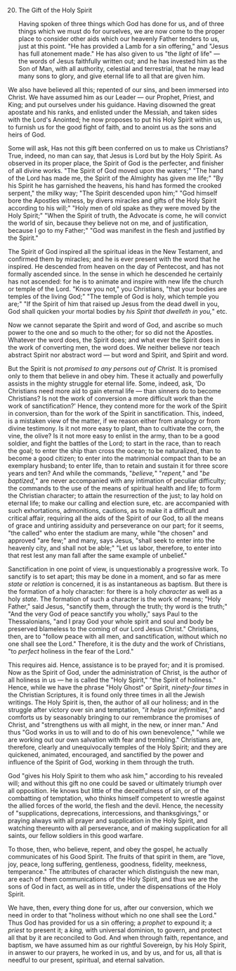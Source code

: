 20. The Gift of the Holy Spirit 

    Having spoken of three things which God has done for us, and of three things which we must do for ourselves, we are now come to the proper place to consider other aids which our heavenly Father tenders to us, just at this point. "He has provided a Lamb for a sin offering," and "Jesus has full atonement made." He has also given to us "the *light* of life" — the words of Jesus faithfully written out; and he has invested him as the Son of Man, with all authority, celestial and terrestrial, that he may lead many sons to glory, and give eternal life to all that are given him. 

We  also  have  believed  all  this;  repented  of  our  sins,  and  been immersed into Christ. We have assumed him as our Leader — our Prophet, Priest, and King; and put ourselves under his guidance. Having disowned the  great  apostate  and his  ranks, and enlisted under the Messiah, and taken sides with the Lord's Anointed; he now proposes to put his Holy Spirit within us, to furnish us for the good fight of faith, and to anoint us as the sons and heirs of God. 

Some will ask, Has not this gift been conferred on us to make us Christians? True, indeed, no man can say, that Jesus is Lord but by the Holy Spirit. As observed in its proper place, the Spirit of God is the perfecter, and finisher of all divine works. "The Spirit of God moved upon the waters;" "The hand of the Lord has made me, the Spirit of the Almighty has given me life;" "By his Spirit he has garnished the heavens, his hand has formed the crooked serpent," the milky way; "The Spirit descended upon him;" "God himself bore the Apostles witness, by divers miracles and gifts of the Holy Spirit according to his will;" "Holy men of old spake as they were moved by the Holy Spirit;" "When the Spirit of truth, the Advocate is come, he will convict the world of sin, because they believe not on me, and of justification, because I go to my Father;" "God was manifest in the flesh and justified by the Spirit."  

The  Spirit  of  God  inspired  all  the  spiritual  ideas  in  the  New Testament, and confirmed them by miracles; and he is ever present with the word that he inspired. He descended from heaven on the day of Pentecost, and has not formally ascended since. In the sense in which he descended he certainly has not ascended: for he is to animate and inspire with new life the church or temple of the Lord. "Know you not," you Christians, "that your bodies are temples of the living God;" "The temple of God is holy, which temple you are;" "If the Spirit of him that raised up Jesus from the dead dwell in you, God shall quicken your mortal bodies by *his Spirit that dwelleth in you,*" etc. 

Now we cannot separate the Spirit and word of God, and ascribe so much power to the one and so much to the other; for so did not the Apostles. Whatever the word does, the Spirit does; and what ever the Spirit does in the work of converting men, the word does. We neither  believe  nor  teach  abstract  Spirit  nor  abstract  word — but word and Spirit, and Spirit and word. 

But the Spirit is not *promised to any persons out of Christ.* It is promised  only  to  them  that  believe  in  and  obey  him.  These  it actually and powerfully assists in the mighty struggle for eternal life.  Some,  indeed,  ask,  'Do  Christians  need  more  aid  to  gain eternal life — than sinners do to become Christians? Is not the work of  conversion  a  more  difficult  work  than  the  work  of sanctification?' Hence, they contend more for the work of the Spirit in  conversion,  than  for  the  work  of  the  Spirit  in  sanctification. This, indeed, is a mistaken view of the matter, if we reason either from analogy or from divine testimony. Is it not more easy to plant, than to cultivate the corn, the vine, the olive? Is it not more easy to enlist in the army, than to be a good soldier, and fight the battles of the Lord; to start in the race, than to reach the goal; to enter the ship than cross the ocean; to be naturalized, than to become a good citizen;  to  enter  into  the  matrimonial  compact  than  to  be  an exemplary husband; to enter life, than to retain and sustain it for three score years and ten? And while the commands, "*believe,*" "*repent,*"  and  "*be  baptized,*"  are  never  accompanied  with  any intimation of peculiar difficulty; the commands to the use of the means of spiritual health and life; to form the Christian character; to attain the resurrection of the just; to lay hold on eternal life; to make our calling and election sure, etc. are accompanied with such exhortations, admonitions, cautions, as to make it a difficult and critical affair, requiring all the aids of the Spirit of our God, to all the means of grace and untiring assiduity and perseverance on our part; for it seems, "the called" who enter the stadium are many, while "the chosen" and approved "are few;" and many, says Jesus, "shall seek to enter into the heavenly city, and shall not be able;" "Let us labor, therefore, to enter into that rest lest any man fall after the same example of unbelief." 

Sanctification in one point of view, is unquestionably a progressive work. To sanctify is to set apart; this may be done in a moment, and  so  far  as  mere  *state*  or  *relation*  is  concerned,  it  is  as instantaneous  as  baptism.  But  there  is  the  formation  of  a  holy character: for there is a holy *character* as well as a holy *state.* The formation of such a character is the work of means; "Holy Father," said Jesus, "sanctify them, through the truth; thy word is the truth;" "And the very God of peace sanctify you wholly," says Paul to the Thessalonians, "and I pray God  your whole spirit and soul and body  be  preserved  blameless  to  the  coming  of  our  Lord  Jesus Christ." Christians, then, are to "follow peace with all men, and sanctification,  without  which  no  one  shall  see  the  Lord." Therefore, it is the duty and the work of Christians, "to *perfect* holiness in the fear of the Lord." 

This requires aid. Hence, assistance is to be prayed for; and it is promised. Now as the Spirit of God, under the administration of Christ, is the author of all holiness in us — he is called the "Holy Spirit," "the Spirit of holiness." Hence, while we have the phrase "Holy  Ghost"  or  Spirit,  *ninety-four  times*  in  the  Christian Scriptures, it is found only three times in all the Jewish writings. The Holy Spirit is, then, the author of all our holiness; and in the struggle  after  victory  over  sin  and  temptation,  "*it  helps  our infirmities,*"  and  comforts  us  by  seasonably  bringing  to  our remembrance the promises of Christ, and "strengthens us with all might, in the new, or inner man." And thus "God works in us to will and to do of his own benevolence," "while we are working out our  own  salvation  with  fear  and  trembling."  Christians  are, therefore, clearly and unequivocally temples of the Holy Spirit; and they are quickened, animated, encouraged, and sanctified by the power and influence of the Spirit of God, working in them through the truth. 

God "gives his Holy Spirit to them who ask him," according to his revealed  will;  and  without  this  gift  no  one  could  be  saved  or ultimately triumph over all opposition. He knows but little of the deceitfulness of sin, or of the combatting of temptation, who thinks himself competent to wrestle against the allied forces of the world, the  flesh  and  the  devil.  Hence,  the  necessity  of  "supplications, deprecations, intercessions, and thanksgivings," or praying always with all prayer and supplication in the Holy Spirit, and watching thereunto with all perseverance, and of making supplication for all saints, our fellow soldiers in this good warfare. 

To  those,  then,  who  believe,  repent,  and  obey  the  gospel,  he actually communicates of his Good Spirit. The fruits of that spirit in them, are "love, joy, peace, long suffering, gentleness, goodness, fidelity, meekness, temperance." The attributes of character which distinguish the new man, are each of them communications of the Holy Spirit, and thus we are the sons of God in fact, as well as in title, under the dispensations of the Holy Spirit. 

We  have,  then,  every  thing  done  for  us,  after  our  conversion, which we need in order to that "holiness without which no one shall see the Lord." Thus God has provided for us a sin offering; a *prophet* to expound it; a *priest* to present it; a *king,* with universal dominion, to govern, and protect all that by it are reconciled to God. And when through faith, repentance, and baptism, we have assumed  him  as  our  rightful  Sovereign,  by  his  Holy  Spirit,  in answer to our prayers, he worked in us, and by us, and for us, all that is needful to our present, spiritual, and eternal salvation. 

